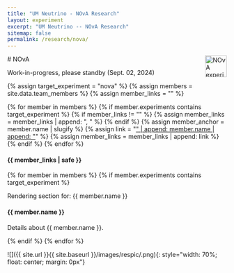 ```yaml
---
title: "UM Neutrino - NOvA Research"
layout: experiment
excerpt: "UM Neutrino -- NOvA Research"
sitemap: false
permalink: /research/nova/
---
```


<div class="d-flex justify-content-between align-items-center">
# NOvA
<img src="{{ site.url }}{{ site.baseurl }}/assets/images/logopic/NOvA.png"  alt="NOvA experiment logo" class="img-responsive" style="height: 50px; float: right;">
</div>

Work-in-progress, please standby (Sept. 02, 2024)



{% assign target_experiment = "nova" %}
{% assign members = site.data.team_members %}
{% assign member_links = "" %}

{% for member in members %}
    {% if member.experiments contains target_experiment %}
        {% if member_links != "" %}
            {% assign member_links = member_links | append: ", " %}
        {% endif %}
    {% assign member_anchor = member.name | slugify %}
    {% assign link = "<a href='#" | append: member_anchor | append: "'>" | append: member.name | append: "</a>" %}
    {% assign member_links = member_links | append: link %}
    {% endif %}
{% endfor %}

<h4>{{ member_links | safe }}</h4>

<!-- Render Member Sections -->
{% for member in members %}
  {% if member.experiments contains target_experiment %}
    <p>Rendering section for: {{ member.name }}</p>
    <h4 id="{{ member.name | slugify }}">{{ member.name }}</h4>
    <p>Details about {{ member.name }}.</p>
  {% endif %}
{% endfor %}

<!--
<h1>Members and Their Experiments</h1>

{% assign experiments = site.data.research %}
{% assign members = site.data.team_members %}

{% for member in members %}
  <h2>{{ member.name }}</h2>
  <ul>
    {% for experiment in member.experiments %}
      {% assign experiment_details = experiments | where: "link", experiment | first %}
      <li>
        {{ experiment_details.name }}: {{ experiment_details.description }}
      </li>
    {% endfor %}
  </ul>
{% endfor %}
-->

![]({{ site.url }}{{ site.baseurl }}/images/respic/.png){: style="width: 70%; float: center; margin: 0px"}


